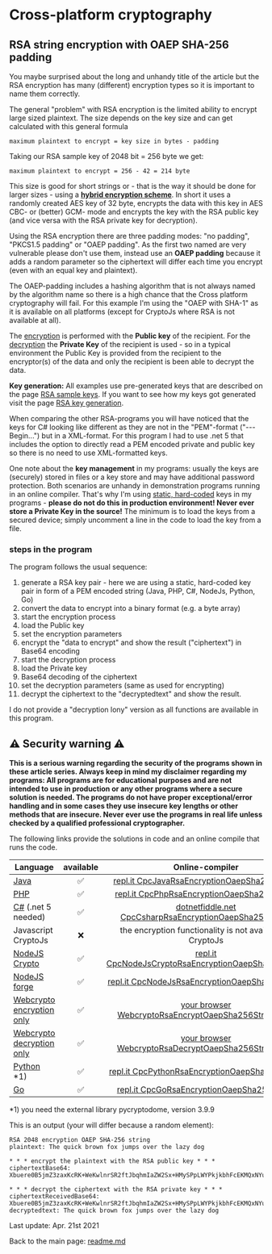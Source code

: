 # Cross-platform cryptography

## RSA string encryption with OAEP SHA-256 padding

You maybe surprised about the long and unhandy title of the article but the RSA encryption has many (different) encryption types so it is important to name them correctly.

The general "problem" with RSA encryption is the limited ability to encrypt large sized plaintext. The size depends on the key size and can get calculated with this general formula

```plaintext
maximum plaintext to encrypt = key size in bytes - padding
```
Taking our RSA sample key of 2048 bit = 256 byte we get:

```plaintext
maximum plaintext to encrypt = 256 - 42 = 214 byte
```

This size is good for short strings or - that is the way it should be done for larger sizes - using a [**hybrid encryption scheme**](rsa_aes_hybrid_encryption_string.md). In short it uses a randomly created AES key of 32 byte, encrypts the data with this key in AES CBC- or (better) GCM- mode and encrypts the key with the RSA public key (and vice versa with the RSA private key for decryption).

Using the RSA encryption there are three padding modes: "no padding", "PKCS1.5 padding" or "OAEP padding". As the first two named are very vulnerable please don't use them, instead use an **OAEP padding** because it adds a random parameter so the ciphertext will differ each time you encrypt (even with an equal key and plaintext).

The OAEP-padding includes a hashing algorithm that is not always named by the algorithm name so there is a high chance that the Cross platform cryptography will fail. For this example I'm using the "OAEP with SHA-1" as it is available on all platforms (except for CryptoJs where RSA is not available at all). 

The <u>encryption</u> is performed with the **Public key** of the recipient. For the <u>decryption</u> the **Private Key** of the recipient is used - so in a typical environment the Public Key is provided from the recipient to the encryptor(s) of the data and only the recipient is been able to decrypt the data.

**Key generation:** All examples use pre-generated keys that are described on the page [RSA sample keys](rsa_sample_keypair.md). If you want to see how my keys got generated visit the page [RSA key generation](rsa_key_generation.md). 

When comparing the other RSA-programs you will have noticed that the keys for C# looking like different as they are not in the "PEM"-format ("---Begin...") but in a XML-format. For this program I had to use .net 5 that includes the option to directly read a PEM encoded private and public key so there is no need to use XML-formatted keys.

One note about the **key management** in my programs: usually the keys are (securely) stored in files or a key store and may have additional password protection. Both scenarios are unhandy in demonstration programs running in an online compiler. That's why I'm using <u>static, hard-coded</u> keys in my programs - **please do not do this in production environment! Never ever store a Private Key in the source!** The minimum is to load the keys from a secured device; simply uncomment a line in the code to load the key from a file.

### steps in the program

The program follows the usual sequence:
1. generate a RSA key pair - here we are using a static, hard-coded key pair in form of a PEM encoded string (Java, PHP, C#, NodeJs, Python, Go)
2. convert the data to encrypt into a binary format (e.g. a byte array)
3. start the encryption process
4. load the Public key
5. set the encryption parameters
6. encrypt the "data to encrypt" and show the result ("ciphertext") in Base64 encoding
7. start the decryption process
8. load the Private key
9. Base64 decoding of the ciphertext
10. set the decryption parameters (same as used for encrypting)
11. decrypt the ciphertext to the "decryptedtext" and show the result.

I do not provide a "decryption lony" version as all functions are available in this program.

## :warning: Security warning :warning:

**This is a serious warning regarding the security of the programs shown in these article series.  Always keep in mind my disclaimer regarding my programs: All programs are for educational purposes and are not intended to use in production or any other programs where a  secure solution is needed. The programs do not have proper exceptional/error handling and in some cases they use insecure key lengths or other methods that are insecure. Never ever use the programs in real life unless checked by a qualified professional cryptographer.**

The following links provide the solutions in code and an online compile that runs the code.

| Language | available | Online-compiler
| ------ | :---: | :----: |
| [Java](../RsaEncryptionOaepSha256String/RsaEncryptionOaepSha256.java) | :white_check_mark: | [repl.it CpcJavaRsaEncryptionOaepSha256String](https://repl.it/@javacrypto/CpcJavaRsaEncryptionOaepSha256String/)
| [PHP](../RsaEncryptionOaepSha256String/RsaEncryptionOaepSha256.php) | :white_check_mark: | [repl.it CpcPhpRsaEncryptionOaepSha256String](https://repl.it/@javacrypto/CpcPhpRsaEncryptionOaepSha256String#main.php/)
| [C#](../RsaEncryptionOaepSha256String/RsaEncryptionOaepSha256.cs) (.net 5 needed) | :white_check_mark: | [dotnetfiddle.net  CpcCsharpRsaEncryptionOaepSha256String](https://dotnetfiddle.net/HSk0Fy/)
| Javascript CryptoJs | :x: | the encryption functionality is not available in CryptoJs
| [NodeJS Crypto](../RsaEncryptionOaepSha256String/RsaEncryptionOaepSha256NodeJsCrypto.js) | :white_check_mark: | [repl.it CpcNodeJsCryptoRsaEncryptionOaepSha256String](https://repl.it/@javacrypto/CpcNodeJsCryptoRsaEncryptionOaepSha256String#index.js/)
| [NodeJS forge](../RsaEncryptionOaepSha256String/RsaEncryptionOaepSha256NodeJs.js) | :white_check_mark: | [repl.it CpcNodeJsRsaEncryptionOaepSha256String](https://repl.it/@javacrypto/CpcNodeJsRsaEncryptionOaepSha256String#index.js/)
| [Webcrypto encryption only](../RsaEncryptionOaepSha256String/rsaencryptionoaepsha256.html) | :white_check_mark: | [your browser WebcryptoRsaEncryptOaepSha256String.html](https://java-crypto.github.io/cross_platform_crypto/RsaEncryptionOaepSha256String/rsaencryptionoaepsha256.html)
| [Webcrypto decryption only](../RsaEncryptionOaepSha256String/rsadecryptionoaepsha256.html) | :white_check_mark: | [your browser WebcryptoRsaDecryptOaepSha256String.html](https://java-crypto.github.io/cross_platform_crypto/RsaEncryptionOaepSha256String/rsadecryptionoaepsha256.html)
| [Python](../RsaEncryptionOaepSha256String/RsaEncryptionOaepSha256.py) *1) | :white_check_mark: | [repl.it CpcPythonRsaEncryptionOaepSha256String](https://repl.it/@javacrypto/CpcPythonRsaEncryptionOaepSha256String/#main.py)
| [Go](../RsaEncryptionOaepSha256String/RsaEncryptionOaepSha256.go) | :white_check_mark: | [repl.it CpcGoRsaEncryptionOaepSha256String](https://repl.it/@javacrypto/CpcGoRsaEncryptionOaepSha256String/#main.go/)

*1) you need the external library pycryptodome, version 3.9.9

This is an output (your will differ because a random element):

```plaintext
RSA 2048 encryption OAEP SHA-256 string
plaintext: The quick brown fox jumps over the lazy dog

* * * encrypt the plaintext with the RSA public key * * *
ciphertextBase64: Xbuere0B5jmZ3zaxKcRK+WeKwlnrSR2ftJbqhmIaZW2Sx+HMySPpLWYPkjkbhFcEKMQxNYubcsdN+U8tySbkPNytX1O9yFHdxnVK7b0GRIq98H7+fdeU5VIyalndJCliS+MD3RdWU4VZqxDxaGgnDl/NV0Nst9bH1I3eW1UtT8tSxVJwSInIWgky/Bk9UHxkwMidpV9SSss/r8VMNTR6708psxf/FmvNDQd8XxpqjAmRm4bqiPVbiI1tvSfXEReWzWzc7DQvFLFLv/tLfMavzT4BxEI2JWHCBzgtrMABGRMIJjMF64lIkLClpnG0W7dchunqbNbb3vAROajQ+rjdew==

* * * decrypt the ciphertext with the RSA private key * * *
ciphertextReceivedBase64: Xbuere0B5jmZ3zaxKcRK+WeKwlnrSR2ftJbqhmIaZW2Sx+HMySPpLWYPkjkbhFcEKMQxNYubcsdN+U8tySbkPNytX1O9yFHdxnVK7b0GRIq98H7+fdeU5VIyalndJCliS+MD3RdWU4VZqxDxaGgnDl/NV0Nst9bH1I3eW1UtT8tSxVJwSInIWgky/Bk9UHxkwMidpV9SSss/r8VMNTR6708psxf/FmvNDQd8XxpqjAmRm4bqiPVbiI1tvSfXEReWzWzc7DQvFLFLv/tLfMavzT4BxEI2JWHCBzgtrMABGRMIJjMF64lIkLClpnG0W7dchunqbNbb3vAROajQ+rjdew==
decryptedtext: The quick brown fox jumps over the lazy dog

```

Last update: Apr. 21st 2021

Back to the main page: [readme.md](../readme.md)
